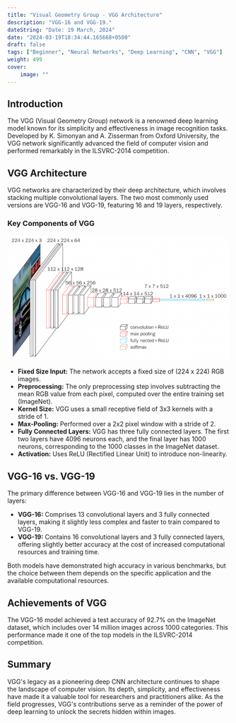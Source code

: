 ```yaml
---
title: "Visual Geometry Group - VGG Architecture"
description: "VGG-16 and VGG-19."
dateString: "Date: 19 March, 2024"
date: "2024-03-19T18:34:44.165668+0500"
draft: false
tags: ["Beginner", "Neural Networks", "Deep Learning", "CNN", "VGG"]
weight: 499
cover:
    image: ""
---
```


## Introduction

The VGG (Visual Geometry Group) network is a renowned deep learning model known for its simplicity and effectiveness in image recognition tasks. Developed by K. Simonyan and A. Zisserman from Oxford University, the VGG network significantly advanced the field of computer vision and performed remarkably in the ILSVRC-2014 competition.

## VGG Architecture

VGG networks are characterized by their deep architecture, which involves stacking multiple convolutional layers. The two most commonly used versions are VGG-16 and VGG-19, featuring 16 and 19 layers, respectively.

### Key Components of VGG

![VGG](/posts/vgg/img1.png)

- **Fixed Size Input:** The network accepts a fixed size of (224 x 224) RGB images.
- **Preprocessing:** The only preprocessing step involves subtracting the mean RGB value from each pixel, computed over the entire training set (ImageNet).
- **Kernel Size:** VGG uses a small receptive field of 3x3 kernels with a stride of 1.
- **Max-Pooling:** Performed over a 2x2 pixel window with a stride of 2.
- **Fully Connected Layers:** VGG has three fully connected layers. The first two layers have 4096 neurons each, and the final layer has 1000 neurons, corresponding to the 1000 classes in the ImageNet dataset.
- **Activation:** Uses ReLU (Rectified Linear Unit) to introduce non-linearity.


## VGG-16 vs. VGG-19

The primary difference between VGG-16 and VGG-19 lies in the number of layers:

- **VGG-16:** Comprises 13 convolutional layers and 3 fully connected layers, making it slightly less complex and faster to train compared to VGG-19.
- **VGG-19:** Contains 16 convolutional layers and 3 fully connected layers, offering slightly better accuracy at the cost of increased computational resources and training time.

Both models have demonstrated high accuracy in various benchmarks, but the choice between them depends on the specific application and the available computational resources.

## Achievements of VGG

The VGG-16 model achieved a test accuracy of 92.7% on the ImageNet dataset, which includes over 14 million images across 1000 categories. This performance made it one of the top models in the ILSVRC-2014 competition.

## Summary

VGG's legacy as a pioneering deep CNN architecture continues to shape the landscape of computer vision. Its depth, simplicity, and effectiveness have made it a valuable tool for researchers and practitioners alike. As the field progresses, VGG's contributions serve as a reminder of the power of deep learning to unlock the secrets hidden within images.

